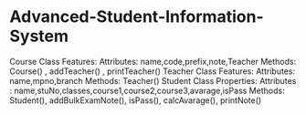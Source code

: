 # Advanced-Student-Information-System
Course Class Features:  Attributes: name,code,prefix,note,Teacher Methods: Course() , addTeacher() , printTeacher() Teacher Class Features:  Attributes: name,mpno,branch Methods: Teacher() Student Class Properties:  Attributes : name,stuNo,classes,course1,course2,course3,avarage,isPass Methods: Student(), addBulkExamNote(), isPass(), calcAvarage(), printNote()

